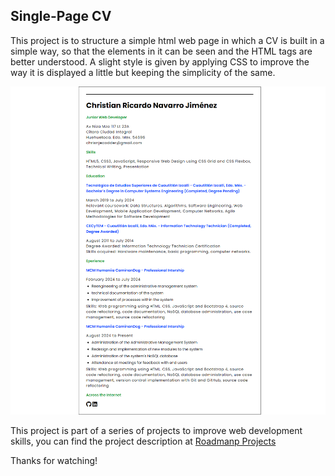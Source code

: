 ## Single-Page CV

This project is to structure a simple html web page in which a CV is built in a simple way, so that the elements in it can be seen and the HTML tags are better understood.
A slight style is given by applying CSS to improve the way it is displayed a little but keeping the simplicity of the same.

![image-preview-cv](image.png)

This project is part of a series of projects to improve web development skills, you can find the project description at [Roadmanp Projects](https://roadmap.sh/projects/single-page-cv)

Thanks for watching!